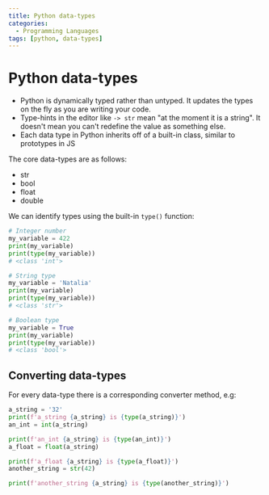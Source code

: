 ```yaml
---
title: Python data-types
categories:
  - Programming Languages
tags: [python, data-types]
---
```


# Python data-types

- Python is dynamically typed rather than untyped. It updates the types on the fly as you are writing your code.
- Type-hints in the editor like `-> str` mean "at the moment it is a string". It doesn't mean you can't redefine the value as something else.
- Each data type in Python inherits off of a built-in class, similar to prototypes in JS

The core data-types are as follows:

- str
- bool
- float
- double

We can identify types using the built-in `type()` function:

```python
# Integer number
my_variable = 422
print(my_variable)
print(type(my_variable))
# <class 'int'>

# String type
my_variable = 'Natalia'
print(my_variable)
print(type(my_variable))
# <class 'str'>

# Boolean type
my_variable = True
print(my_variable)
print(type(my_variable))
# <class 'bool'>
```

## Converting data-types

For every data-type there is a corresponding converter method, e.g:

```python
a_string = '32'
print(f'a_string {a_string} is {type(a_string)}')
an_int = int(a_string)

print(f'an_int {a_string} is {type(an_int)}')
a_float = float(a_string)

print(f'a_float {a_string} is {type(a_float)}')
another_string = str(42)

print(f'another_string {a_string} is {type(another_string)}')
```
